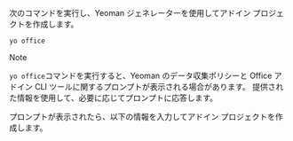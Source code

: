 次のコマンドを実行し、Yeoman ジェネレーターを使用してアドイン プロジェクトを作成します。

```command&nbsp;line
yo office
```

> [!NOTE]
> `yo office`コマンドを実行すると、Yeoman のデータ収集ポリシーと Office アドイン CLI ツールに関するプロンプトが表示される場合があります。 提供された情報を使用して、必要に応じてプロンプトに応答します。

プロンプトが表示されたら、以下の情報を入力してアドイン プロジェクトを作成します。
